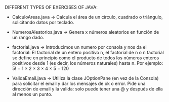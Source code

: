 DIFFERENT TYPES OF EXERCISES OF JAVA:

- CalculoAreas.java -> Calcula el área de un círculo, cuadrado o triángulo, solicitando datos por teclado.

- NumerosAleatorios.java -> Genera x números aleatorios en función de un rango dado.

- factorial.java -> Introducimos un numero por consola y nos da el factorial:
                    El factorial de un entero positivo n, el factorial de n o n factorial se define en principio como el producto de todos los números
                    enteros positivos desde 1 (es decir, los números naturales) hasta n.
                    Por ejemplo:  5! = 1 × 2 × 3 × 4 × 5 = 120
                    
- ValidaEmail.java -> Utiliza la clase JOptionPane (en vez de la Consola) para solicitar el email y dar los mensajes de ok o error.
                      Pide una dirección de email y la valida: solo puede tener una @ y después de ella al menos un punto.
